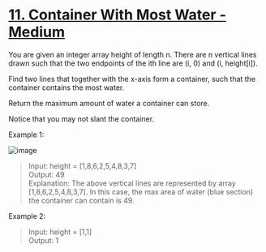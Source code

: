 # [11. Container With Most Water - Medium](https://leetcode.com/problems/container-with-most-water/description/)

You are given an integer array height of length n. There are n vertical lines drawn such that the two endpoints of the ith line are (i, 0) and (i, height[i]).

Find two lines that together with the x-axis form a container, such that the container contains the most water.

Return the maximum amount of water a container can store.

Notice that you may not slant the container.

Example 1:  

![image](https://s3-lc-upload.s3.amazonaws.com/uploads/2018/07/17/question_11.jpg)  

> Input: height = [1,8,6,2,5,4,8,3,7]  
> Output: 49  
> Explanation: The above vertical lines are represented by array [1,8,6,2,5,4,8,3,7]. In this case, the max area of water (blue section) the container can contain is 49.


Example 2:
> Input: height = [1,1]  
> Output: 1